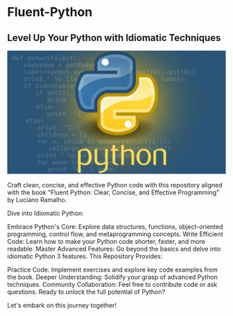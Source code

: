 # Fluent-Python
## Level Up Your Python with Idiomatic Techniques

![RepositoryCoverImage](CoverImageRepo.jpg)

Craft clean, concise, and effective Python code with this repository aligned with the book "Fluent Python: Clear, Concise, and Effective Programming” by Luciano Ramalho.

Dive into Idiomatic Python:

Embrace Python's Core: Explore data structures, functions, object-oriented programming, control flow, and metaprogramming concepts.
Write Efficient Code: Learn how to make your Python code shorter, faster, and more readable.
Master Advanced Features: Go beyond the basics and delve into idiomatic Python 3 features.
This Repository Provides:

Practice Code: Implement exercises and explore key code examples from the book.
Deeper Understanding: Solidify your grasp of advanced Python techniques.
Community Collaboration: Feel free to contribute code or ask questions.
Ready to unlock the full potential of Python?

Let's embark on this journey together!
